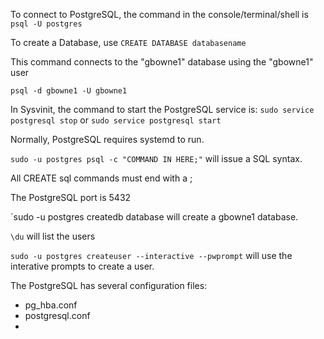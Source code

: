 
To connect to PostgreSQL, the command in the console/terminal/shell is `psql -U postgres`

To create a Database, use `CREATE DATABASE databasename`

This command connects to the "gbowne1" database using the "gbowne1" user

`psql -d gbowne1 -U gbowne1`

In Sysvinit, the command to start the PostgreSQL service is: `sudo service postgresql stop` or `sudo service postgresql start`

Normally, PostgreSQL requires systemd to run.

`sudo -u postgres psql -c "COMMAND IN HERE;"`  will issue a SQL syntax.

All CREATE sql commands must end with a ;

The PostgreSQL port is 5432

`sudo -u postgres createdb database will create a gbowne1 database.

`\du` will list the users

`sudo -u postgres createuser --interactive --pwprompt` will use the interative prompts to create a user.

The PostgreSQL has several configuration files:

- pg_hba.conf
- postgresql.conf
-
